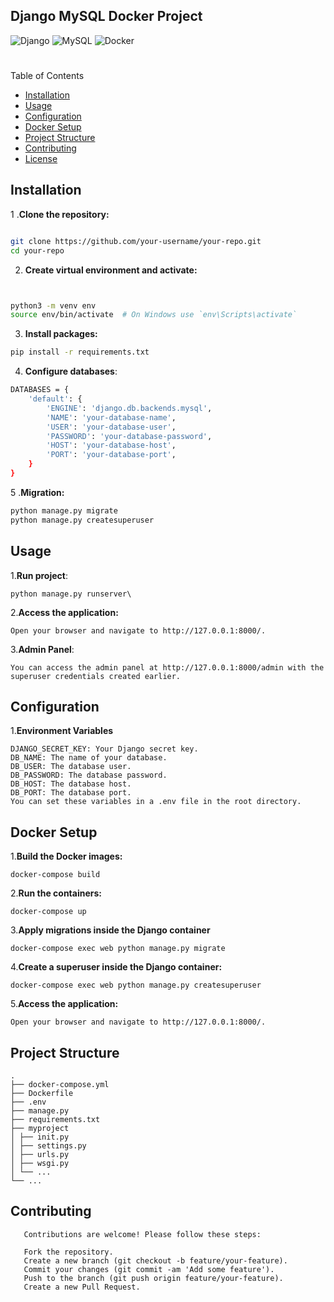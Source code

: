 ## Django MySQL Docker Project

![Django](https://img.shields.io/static/v1?label=Django&message=5.0&color=092E20&style=plastic&logo=django&logoWidth=40&logoHeight=40)
![MySQL](https://img.shields.io/static/v1?label=MySQL&message=8.0&color=00758F&style=plastic&logo=mysql&logoWidth=40&logoHeight=40)
![Docker](https://img.shields.io/static/v1?label=Docker&message=20.10&color=2496ED&style=plastic&logo=docker&logoWidth=40&logoHeight=40)
 #

Table of Contents
- [Installation](#installation)
- [Usage](#usage)
- [Configuration](#configuration)
- [Docker Setup](#docker-setup)
- [Project Structure](#project-structure)
- [Contributing](#contributing)
- [License](#license)
## Installation

1 .**Clone the repository:**
```bash

git clone https://github.com/your-username/your-repo.git
cd your-repo
```


2. **Create virtual environment and activate:**
```bash


python3 -m venv env
source env/bin/activate  # On Windows use `env\Scripts\activate`
```
3. **Install packages:**
```bash
pip install -r requirements.txt
```
4. **Configure databases**:
```bash
DATABASES = {
    'default': {
        'ENGINE': 'django.db.backends.mysql',
        'NAME': 'your-database-name',
        'USER': 'your-database-user',
        'PASSWORD': 'your-database-password',
        'HOST': 'your-database-host',
        'PORT': 'your-database-port',
    }
}
```
5 .**Migration:**
```bash
python manage.py migrate
python manage.py createsuperuser
```

## Usage

1.**Run project**:
```
python manage.py runserver\
```
2.**Access the application:**
```
Open your browser and navigate to http://127.0.0.1:8000/.
```
3.**Admin Panel**:
```
You can access the admin panel at http://127.0.0.1:8000/admin with the superuser credentials created earlier.
```
## Configuration

1.**Environment Variables**
```
DJANGO_SECRET_KEY: Your Django secret key.
DB_NAME: The name of your database.
DB_USER: The database user.
DB_PASSWORD: The database password.
DB_HOST: The database host.
DB_PORT: The database port.
You can set these variables in a .env file in the root directory.
```
## Docker Setup

1.**Build the Docker images:**
```
docker-compose build
```
2.**Run the containers:**
```
docker-compose up
```
3.**Apply migrations inside the Django container**
```
docker-compose exec web python manage.py migrate
```
4.**Create a superuser inside the Django container:**
```
docker-compose exec web python manage.py createsuperuser
```
5.**Access the application:**
```
Open your browser and navigate to http://127.0.0.1:8000/.
```
## Project Structure
```
.
├── docker-compose.yml
├── Dockerfile
├── .env
├── manage.py
├── requirements.txt
├── myproject
│ ├── init.py
│ ├── settings.py
│ ├── urls.py
│ ├── wsgi.py
│ └── ...
└── ...
```
## Contributing

```
   Contributions are welcome! Please follow these steps:
   
   Fork the repository.
   Create a new branch (git checkout -b feature/your-feature).
   Commit your changes (git commit -am 'Add some feature').
   Push to the branch (git push origin feature/your-feature).
   Create a new Pull Request.
```




